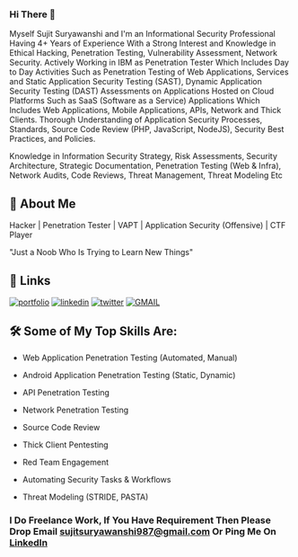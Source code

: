 ### Hi There 👋

<!--
**codeh4ck3r/codeh4ck3r** is a ✨ _special_ ✨ repository because its `README.md` (this file) appears on your GitHub profile.

Here are some ideas to get you started:

- 🔭 I’m currently working on ...
- 🌱 I’m currently learning ...
- 👯 I’m looking to collaborate on ...
- 🤔 I’m looking for help with ...
- 💬 Ask me about ...
- 📫 How to reach me: ...
- 😄 Pronouns: ...
- ⚡ Fun fact: ...
-->







Myself Sujit Suryawanshi and I'm an Informational Security Professional Having 4+ Years of Experience With a Strong Interest and Knowledge in Ethical Hacking, Penetration Testing, Vulnerability Assessment, Network Security. Actively Working in IBM as Penetration Tester Which Includes Day to Day Activities Such as Penetration Testing of Web Applications, Services and Static Application Security Testing (SAST), Dynamic Application Security Testing (DAST) Assessments on Applications Hosted on Cloud Platforms Such as SaaS (Software as a Service) Applications Which Includes Web Applications, Mobile Applications, APIs, Network and Thick Clients. Thorough Understanding of Application Security Processes, Standards, Source Code Review (PHP, JavaScript, NodeJS), Security Best Practices, and Policies.

Knowledge in Information Security Strategy, Risk Assessments, Security Architecture, Strategic Documentation, Penetration Testing (Web & Infra), Network Audits, Code Reviews, Threat Management, Threat Modeling Etc





## 🚀 About Me

Hacker | Penetration Tester | VAPT | Application Security (Offensive) | CTF Player

"Just a Noob Who Is Trying to Learn New Things"










## 🔗 Links

[![portfolio](https://img.shields.io/badge/my_portfolio-000?style=for-the-badge&logo=ko-fi&logoColor=white)](https://codeh4ck3r.github.io/) [![linkedin](https://img.shields.io/badge/linkedin-0A66C2?style=for-the-badge&logo=linkedin&logoColor=white)](https://www.linkedin.com/in/codeh4ck3r/) [![twitter](https://img.shields.io/badge/twitter-1DA1F2?style=for-the-badge&logo=twitter&logoColor=white)](https://twitter.com/_codeh4ck3r) [![GMAIL](https://img.shields.io/badge/Gmail-D14836?style=for-the-badge&logo=gmail&logoColor=white)](mailto:sujitsuryawanshi987@gmail.com)







## 🛠 Some of My Top Skills Are:

- Web Application Penetration Testing (Automated, Manual)

- Android Application Penetration Testing (Static, Dynamic)

- API Penetration Testing

- Network Penetration Testing

- Source Code Review

- Thick Client Pentesting

- Red Team Engagement 

- Automating Security Tasks & Workflows

- Threat Modeling (STRIDE, PASTA)




### I Do Freelance Work, If You Have Requirement Then Please Drop Email sujitsuryawanshi987@gmail.com Or Ping Me On [LinkedIn](https://www.linkedin.com/in/codeh4ck3r/)
